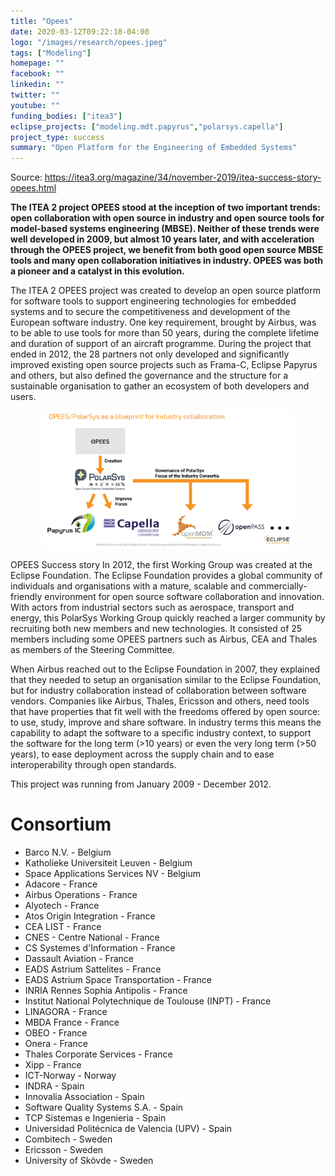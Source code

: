 ```yaml
---
title: "Opees"
date: 2020-03-12T09:22:18-04:00
logo: "/images/research/opees.jpeg"
tags: ["Modeling"]
homepage: ""
facebook: ""
linkedin: ""
twitter: ""
youtube: ""
funding_bodies: ["itea3"]
eclipse_projects: ["modeling.mdt.papyrus","polarsys.capella"]
project_type: success
summary: "Open Platform for the Engineering of Embedded Systems"
---
```

Source: <https://itea3.org/magazine/34/november-2019/itea-success-story-opees.html>

**The ITEA 2 project OPEES stood at the inception of two important trends: open collaboration with open source in industry and open source tools for model-based systems engineering (MBSE). Neither of these trends were well developed in 2009, but almost 10 years later, and with acceleration through the OPEES project, we benefit from both good open source MBSE tools and many open collaboration initiatives in industry. OPEES was both a pioneer and a catalyst in this evolution.**

The ITEA 2 OPEES project was created to develop an open source platform for software tools to support engineering technologies for embedded systems and to secure the competitiveness and development of the European software industry. One key requirement, brought by Airbus, was to be able to use tools for more than 50 years, during the complete lifetime and duration of support of an aircraft programme. During the project that ended in 2012, the 28 partners not only developed and significantly improved existing open source projects such as Frama-C, Eclipse Papyrus and others, but also defined the governance and the structure for a sustainable organisation to gather an ecosystem of both developers and users.
<center><img src="opees-story.png" width="400"></center>

OPEES Success story
In 2012, the first Working Group was created at the Eclipse Foundation. The Eclipse Foundation provides a global community of individuals and organisations with a mature, scalable and commercially-friendly environment for open source software collaboration and innovation. With actors from industrial sectors such as aerospace, transport and energy, this PolarSys Working Group quickly reached a larger community by recruiting both new members and new technologies. It consisted of 25 members including some OPEES partners such as Airbus, CEA and Thales as members of the Steering Committee.

When Airbus reached out to the Eclipse Foundation in 2007, they explained that they needed to setup an organisation similar to the Eclipse Foundation, but for industry collaboration instead of collaboration between software vendors. Companies like Airbus, Thales, Ericsson and others, need tools that have properties that fit well with the freedoms offered by open source: to use, study, improve and share software. In industry terms this means the capability to adapt the software to a specific industry context, to support the software for the long term (>10 years) or even the very long term (>50 years), to ease deployment across the supply chain and to ease interoperability through open standards.

This project was running from January 2009 - December 2012.

# Consortium
* Barco N.V. - Belgium
* Katholieke Universiteit Leuven - Belgium
* Space Applications Services NV - Belgium
* Adacore - France
* Airbus Operations - France
* Alyotech - France
* Atos Origin Integration - France
* CEA LIST - France
* CNES - Centre National - France
* CS Systemes d'Information - France
* Dassault Aviation - France
* EADS Astrium Sattelites - France
* EADS Astrium Space Transportation - France
* INRIA Rennes Sophia Antipolis - France
* Institut National Polytechnique de Toulouse (INPT) - France
* LINAGORA - France
* MBDA France - France
* OBEO - France
* Onera - France
* Thales Corporate Services - France
* Xipp - France
* ICT-Norway - Norway
* INDRA - Spain
* Innovalia Association - Spain
* Software Quality Systems S.A. - Spain
* TCP Sistemas e Ingenieria - Spain
* Universidad Politécnica de Valencia (UPV) - Spain
* Combitech - Sweden
* Ericsson - Sweden
* University of Skövde - Sweden